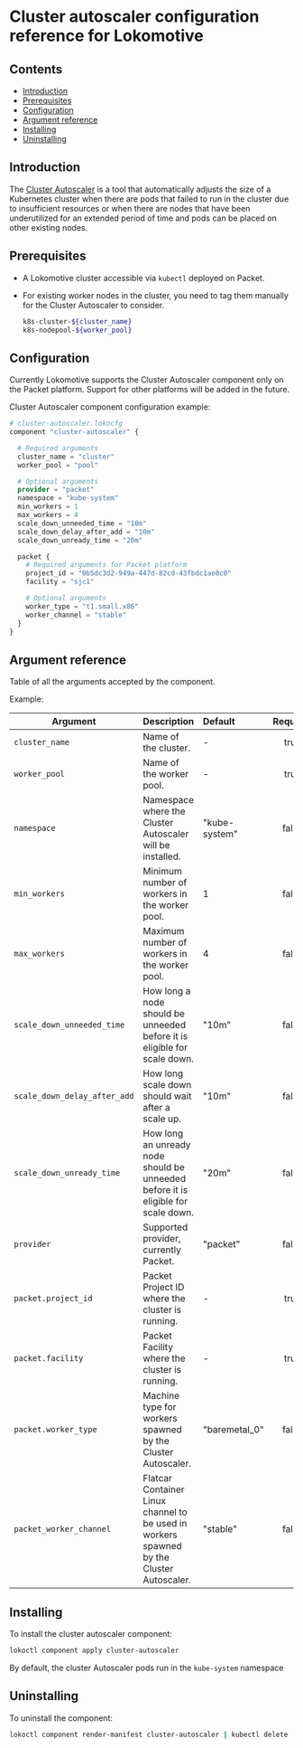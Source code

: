 # Cluster autoscaler configuration reference for Lokomotive

## Contents

* [Introduction](#introduction)
* [Prerequisites](#prerequisites)
* [Configuration](#configuration)
* [Argument reference](#argument-reference)
* [Installing](#installing)
* [Uninstalling](#uninstalling)

## Introduction

The [Cluster Autoscaler](https://github.com/kubernetes/autoscaler/tree/master/cluster-autoscaler) is
a tool that automatically adjusts the size of a Kubernetes cluster when there are pods that failed
to run in the cluster due to insufficient resources or when there are nodes that have been
underutilized for an extended period of time and pods can be placed on other existing nodes.

## Prerequisites

* A Lokomotive cluster accessible via `kubectl` deployed on Packet.

* For existing worker nodes in the cluster, you need to tag them manually for the Cluster Autoscaler
  to consider.

  ```bash
  k8s-cluster-${cluster_name}
  k8s-nodepool-${worker_pool}
  ```

## Configuration

Currently Lokomotive supports the Cluster Autoscaler component only on the Packet platform. Support
for other platforms will be added in the future.

Cluster Autoscaler component configuration example:

```tf
# cluster-autoscaler.lokocfg
component "cluster-autoscaler" {

  # Required arguments
  cluster_name = "cluster"
  worker_pool = "pool"

  # Optional arguments
  provider = "packet"
  namespace = "kube-system"
  min_workers = 1
  max_workers = 4
  scale_down_unneeded_time = "10m"
  scale_down_delay_after_add = "10m"
  scale_down_unready_time = "20m"

  packet {
    # Required arguments for Packet platform
    project_id = "0b5dc3d2-949a-447d-82cd-43fbdc1ae8c0"
    facility = "sjc1"

    # Optional arguments
    worker_type = "t1.small.x86"
    worker_channel = "stable"
  }
}
```

## Argument reference

Table of all the arguments accepted by the component.

Example:

| Argument                     | Description                                                                              | Default       | Required |
|------------------------------|------------------------------------------------------------------------------------------|:--------------|:--------:|
| `cluster_name`               | Name of the  cluster.                                                                    | -             | true     |
| `worker_pool`                | Name of the worker pool.                                                                 | -             | true     |
| `namespace`                  | Namespace where the Cluster Autoscaler will be installed.                                | "kube-system" | false    |
| `min_workers`                | Minimum number of workers in the worker pool.                                            | 1             | false    |
| `max_workers`                | Maximum number of workers in the worker pool.                                            | 4             | false    |
| `scale_down_unneeded_time`   | How long a node should be unneeded before it is eligible for scale down.                 | "10m"         | false    |
| `scale_down_delay_after_add` | How long scale down should wait after a scale up.                                        | "10m"         | false    |
| `scale_down_unready_time`    | How long an unready node should be unneeded before it is eligible for scale down.        | "20m"         | false    |
| `provider`                   | Supported provider, currently Packet.                                                    | "packet"      | false    |
| `packet.project_id`          | Packet Project ID where the cluster is running.                                          | -             | true     |
| `packet.facility`            | Packet Facility where the cluster is running.                                            | -             | true     |
| `packet.worker_type`         | Machine type for workers spawned by the Cluster Autoscaler.                              | "baremetal_0" | false    |
| `packet_worker_channel`      | Flatcar Container Linux channel to be used in workers spawned by the Cluster Autoscaler. | "stable"      | false    |

## Installing

To install the cluster autoscaler component:

```bash
lokoctl component apply cluster-autoscaler
```
By default, the cluster Autoscaler pods run in the `kube-system` namespace

## Uninstalling

To uninstall the component:

```bash
lokoctl component render-manifest cluster-autoscaler | kubectl delete -f -
```
